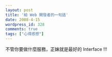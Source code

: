 ```yaml
---
layout: post
title: '給 Web 開發者的一句話'
date: 2008-4-15
wordpress_id: 328
comments: true
tags: ["心得感想"]
---
```


不管你要做什麼服務，<span style="color:#000;">正妹</span>就是最好的 Interface !!!
